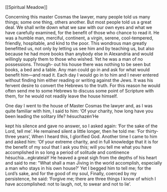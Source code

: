 [[Spiritual Meadow]]
 
Concerning this master Cosmas the lawyer, many people told us many things; some one thing, others another. But most people told us a great deal. We shall write down what we saw with our own eyes and what we have carefully examined, for the benefit of those who chance to read it. He was a humble man, merciful, continent, a virgin, serene, cool-tempered, friendly, hospitable, and kind to the poor. This wondrous man greatly benefitted us, not only by letting us see him and by teaching us, but also because he had more books than anybody else in Alexandria and would willingly supply them to those who wished. Yet he was a man of no possessions. Through- out his house there was nothing to be seen but books, a bed and a table. Any man could go in and ask for what would benefit him—and read it. Each day I would go in to him and I never entered without finding him either reading or writing against the Jews. It was his fervent desire to convert the Hebrews to the truth. For this reason he would often send me to some Hebrews to discuss some point of Scripture with them, for he would not readily leave the house himself.  
 
One day I went to the house of Master Cosmas the lawyer and, as I was quite familiar with him, I said to him: ‘Of your charity, how long have you been leading the solitary life? hésuchazén’He  
 
kept his silence and gave no answer, so I asked again: ‘For the sake of the Lord, tell me’. He remained silent a little longer, then he told me: ‘For thirty-three years’, When I heard this, I glorified God. Another time I came to him and asked him: ‘Of your extreme charity, and in full knowledge that it is for the benefit of my soul that I ask you this; will you tell me what you have accomplished in so long a period of solitude and continence hésuchia...egkrateiaY He heaved a great sigh from the depths of his heart and said to me: "What shall a man Jiving in the world accomplish, especially a man who stays in his own house?’ Yet I begged him to tell me; for the Lord’s sake, and for the good of my soul, Finally, coerced by my persistence, he said: ‘Forgive me; there are three things I know of which I have accomplished: not to laugh, not, to swear and not to lie’. 
